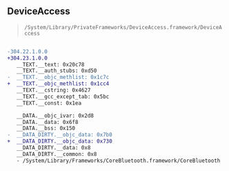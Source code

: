 ## DeviceAccess

> `/System/Library/PrivateFrameworks/DeviceAccess.framework/DeviceAccess`

```diff

-304.22.1.0.0
+304.23.1.0.0
   __TEXT.__text: 0x20c78
   __TEXT.__auth_stubs: 0xd50
-  __TEXT.__objc_methlist: 0x1c7c
+  __TEXT.__objc_methlist: 0x1cc4
   __TEXT.__cstring: 0x4627
   __TEXT.__gcc_except_tab: 0x5bc
   __TEXT.__const: 0x1ea

   __DATA.__objc_ivar: 0x2d8
   __DATA.__data: 0x6f8
   __DATA.__bss: 0x150
-  __DATA_DIRTY.__objc_data: 0x7b0
+  __DATA_DIRTY.__objc_data: 0x730
   __DATA_DIRTY.__data: 0x8
   __DATA_DIRTY.__common: 0x8
   - /System/Library/Frameworks/CoreBluetooth.framework/CoreBluetooth

```
